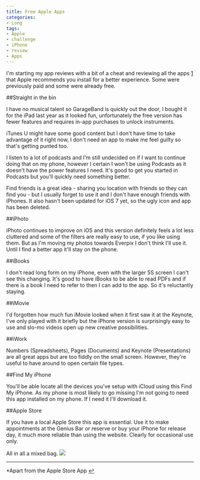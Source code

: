 ```yaml
---
title: Free Apple Apps
categories:
- Long
tags:
- Apple
- challenge
- iPhone
- review
- Apps
---
```


I'm starting my app reviews with a bit of a cheat and reviewing all the apps
[1](#fn1) that Apple recommends you install for a better experience. Some were previously paid and some were already free.



##Straight in the bin




I have no musical talent so 
GarageBand is quickly out the door, I bought it for the iPad last year as it looked fun, unfortunately the free version has fewer features and requires in-app purchases to unlock instruments.

iTunes U might have some good content but I don't have time to take advantage of it right now, I don't need an app to make me feel guilty so that's getting punted too.

I listen to a lot of podcasts and I'm still undecided on if I want to continue doing that on my phone, however I certain I won't be using 
Podcasts as it doesn't have the power features I need. It's good to get you started in Podcasts but you'll quickly need something better.

Find friends is a great idea - sharing you location with friends so they can find you - but I usually forget to use it and I don't have enough friends with iPhones. It also hasn't been updated for iOS 7 yet, so the ugly icon and app has been deleted.



##iPhoto




iPhoto continues to improve on iOS and this version definitely feels a lot less cluttered and some of the filters are really easy to use, if you like using them. But as I'm moving my photos towards Everpix I don't think I'll use it. Until I find a better app it'll stay on the phone.



##iBooks




I don't read long form on my iPhone, even with the larger 5S screen I can't see this changing. It's good to have 
iBooks to be able to read PDFs and if there is a book I need to refer to then I can add to the app. So it's reluctantly staying.



##iMovie




I'd forgotten how much fun iMovie looked when it first saw it at the Keynote, I've only played with it briefly but the iPhone version is surprisingly easy to use and slo-mo videos open up new creative possibilities.



##iWork




Numbers (Spreadsheets), Pages (Documents) and Keynote (Presentations) are all great apps but are too fiddly on the small screen. However, they're useful to have around to open certain file types.



##Find My iPhone




You'll be able locate all the devices you've setup with iCloud using this 
Find My iPhone. As my phone is most likely to go missing I'm not going to need this app installed on my 
phone. If I need it I'll download it.



##Apple Store




If you have a local Apple Store this app is essential. Use it to make appointments at the Genius Bar or reserve or buy your iPhone for release day, it much more reliable than using the website. Clearly for occasional use only.

All in all a mixed bag. 
![](/squarespace_images/static_52001c0be4b09bc7c9f838c9_52224ed3e4b0ba9919a3e0e1_526af611e4b0a8c914715865_1382741561772_IMG_0074.PNG_) 
****



*Apart from the Apple Store App 
[↩](#fnref1)


&nbsp;
